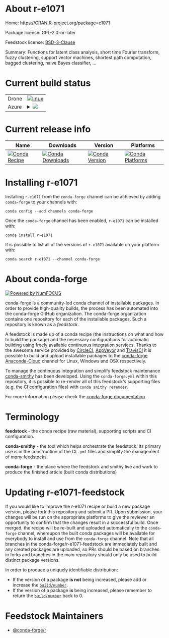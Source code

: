 About r-e1071
=============

Home: https://CRAN.R-project.org/package=e1071

Package license: GPL-2.0-or-later

Feedstock license: [BSD-3-Clause](https://github.com/conda-forge/r-e1071-feedstock/blob/master/LICENSE.txt)

Summary: Functions for latent class analysis, short time Fourier transform, fuzzy clustering, support vector machines, shortest path computation, bagged clustering, naive Bayes classifier, ...

Current build status
====================


<table><tr>
    <td>Drone</td>
    <td>
      <a href="https://cloud.drone.io/conda-forge/r-e1071-feedstock">
        <img alt="linux" src="https://img.shields.io/drone/build/conda-forge/r-e1071-feedstock/master.svg?label=Linux">
      </a>
    </td>
  </tr>
    
  <tr>
    <td>Azure</td>
    <td>
      <details>
        <summary>
          <a href="https://dev.azure.com/conda-forge/feedstock-builds/_build/latest?definitionId=1098&branchName=master">
            <img src="https://dev.azure.com/conda-forge/feedstock-builds/_apis/build/status/r-e1071-feedstock?branchName=master">
          </a>
        </summary>
        <table>
          <thead><tr><th>Variant</th><th>Status</th></tr></thead>
          <tbody><tr>
              <td>linux_64_r_base3.6</td>
              <td>
                <a href="https://dev.azure.com/conda-forge/feedstock-builds/_build/latest?definitionId=1098&branchName=master">
                  <img src="https://dev.azure.com/conda-forge/feedstock-builds/_apis/build/status/r-e1071-feedstock?branchName=master&jobName=linux&configuration=linux_64_r_base3.6" alt="variant">
                </a>
              </td>
            </tr><tr>
              <td>linux_64_r_base4.0</td>
              <td>
                <a href="https://dev.azure.com/conda-forge/feedstock-builds/_build/latest?definitionId=1098&branchName=master">
                  <img src="https://dev.azure.com/conda-forge/feedstock-builds/_apis/build/status/r-e1071-feedstock?branchName=master&jobName=linux&configuration=linux_64_r_base4.0" alt="variant">
                </a>
              </td>
            </tr><tr>
              <td>linux_aarch64_r_base3.6</td>
              <td>
                <a href="https://dev.azure.com/conda-forge/feedstock-builds/_build/latest?definitionId=1098&branchName=master">
                  <img src="https://dev.azure.com/conda-forge/feedstock-builds/_apis/build/status/r-e1071-feedstock?branchName=master&jobName=linux&configuration=linux_aarch64_r_base3.6" alt="variant">
                </a>
              </td>
            </tr><tr>
              <td>linux_aarch64_r_base4.0</td>
              <td>
                <a href="https://dev.azure.com/conda-forge/feedstock-builds/_build/latest?definitionId=1098&branchName=master">
                  <img src="https://dev.azure.com/conda-forge/feedstock-builds/_apis/build/status/r-e1071-feedstock?branchName=master&jobName=linux&configuration=linux_aarch64_r_base4.0" alt="variant">
                </a>
              </td>
            </tr><tr>
              <td>linux_ppc64le_r_base3.6</td>
              <td>
                <a href="https://dev.azure.com/conda-forge/feedstock-builds/_build/latest?definitionId=1098&branchName=master">
                  <img src="https://dev.azure.com/conda-forge/feedstock-builds/_apis/build/status/r-e1071-feedstock?branchName=master&jobName=linux&configuration=linux_ppc64le_r_base3.6" alt="variant">
                </a>
              </td>
            </tr><tr>
              <td>linux_ppc64le_r_base4.0</td>
              <td>
                <a href="https://dev.azure.com/conda-forge/feedstock-builds/_build/latest?definitionId=1098&branchName=master">
                  <img src="https://dev.azure.com/conda-forge/feedstock-builds/_apis/build/status/r-e1071-feedstock?branchName=master&jobName=linux&configuration=linux_ppc64le_r_base4.0" alt="variant">
                </a>
              </td>
            </tr><tr>
              <td>osx_64_r_base3.6</td>
              <td>
                <a href="https://dev.azure.com/conda-forge/feedstock-builds/_build/latest?definitionId=1098&branchName=master">
                  <img src="https://dev.azure.com/conda-forge/feedstock-builds/_apis/build/status/r-e1071-feedstock?branchName=master&jobName=osx&configuration=osx_64_r_base3.6" alt="variant">
                </a>
              </td>
            </tr><tr>
              <td>osx_64_r_base4.0</td>
              <td>
                <a href="https://dev.azure.com/conda-forge/feedstock-builds/_build/latest?definitionId=1098&branchName=master">
                  <img src="https://dev.azure.com/conda-forge/feedstock-builds/_apis/build/status/r-e1071-feedstock?branchName=master&jobName=osx&configuration=osx_64_r_base4.0" alt="variant">
                </a>
              </td>
            </tr><tr>
              <td>win_64_r_base3.6</td>
              <td>
                <a href="https://dev.azure.com/conda-forge/feedstock-builds/_build/latest?definitionId=1098&branchName=master">
                  <img src="https://dev.azure.com/conda-forge/feedstock-builds/_apis/build/status/r-e1071-feedstock?branchName=master&jobName=win&configuration=win_64_r_base3.6" alt="variant">
                </a>
              </td>
            </tr><tr>
              <td>win_64_r_base4.0</td>
              <td>
                <a href="https://dev.azure.com/conda-forge/feedstock-builds/_build/latest?definitionId=1098&branchName=master">
                  <img src="https://dev.azure.com/conda-forge/feedstock-builds/_apis/build/status/r-e1071-feedstock?branchName=master&jobName=win&configuration=win_64_r_base4.0" alt="variant">
                </a>
              </td>
            </tr>
          </tbody>
        </table>
      </details>
    </td>
  </tr>
</table>

Current release info
====================

| Name | Downloads | Version | Platforms |
| --- | --- | --- | --- |
| [![Conda Recipe](https://img.shields.io/badge/recipe-r--e1071-green.svg)](https://anaconda.org/conda-forge/r-e1071) | [![Conda Downloads](https://img.shields.io/conda/dn/conda-forge/r-e1071.svg)](https://anaconda.org/conda-forge/r-e1071) | [![Conda Version](https://img.shields.io/conda/vn/conda-forge/r-e1071.svg)](https://anaconda.org/conda-forge/r-e1071) | [![Conda Platforms](https://img.shields.io/conda/pn/conda-forge/r-e1071.svg)](https://anaconda.org/conda-forge/r-e1071) |

Installing r-e1071
==================

Installing `r-e1071` from the `conda-forge` channel can be achieved by adding `conda-forge` to your channels with:

```
conda config --add channels conda-forge
```

Once the `conda-forge` channel has been enabled, `r-e1071` can be installed with:

```
conda install r-e1071
```

It is possible to list all of the versions of `r-e1071` available on your platform with:

```
conda search r-e1071 --channel conda-forge
```


About conda-forge
=================

[![Powered by NumFOCUS](https://img.shields.io/badge/powered%20by-NumFOCUS-orange.svg?style=flat&colorA=E1523D&colorB=007D8A)](http://numfocus.org)

conda-forge is a community-led conda channel of installable packages.
In order to provide high-quality builds, the process has been automated into the
conda-forge GitHub organization. The conda-forge organization contains one repository
for each of the installable packages. Such a repository is known as a *feedstock*.

A feedstock is made up of a conda recipe (the instructions on what and how to build
the package) and the necessary configurations for automatic building using freely
available continuous integration services. Thanks to the awesome service provided by
[CircleCI](https://circleci.com/), [AppVeyor](https://www.appveyor.com/)
and [TravisCI](https://travis-ci.com/) it is possible to build and upload installable
packages to the [conda-forge](https://anaconda.org/conda-forge)
[Anaconda-Cloud](https://anaconda.org/) channel for Linux, Windows and OSX respectively.

To manage the continuous integration and simplify feedstock maintenance
[conda-smithy](https://github.com/conda-forge/conda-smithy) has been developed.
Using the ``conda-forge.yml`` within this repository, it is possible to re-render all of
this feedstock's supporting files (e.g. the CI configuration files) with ``conda smithy rerender``.

For more information please check the [conda-forge documentation](https://conda-forge.org/docs/).

Terminology
===========

**feedstock** - the conda recipe (raw material), supporting scripts and CI configuration.

**conda-smithy** - the tool which helps orchestrate the feedstock.
                   Its primary use is in the construction of the CI ``.yml`` files
                   and simplify the management of *many* feedstocks.

**conda-forge** - the place where the feedstock and smithy live and work to
                  produce the finished article (built conda distributions)


Updating r-e1071-feedstock
==========================

If you would like to improve the r-e1071 recipe or build a new
package version, please fork this repository and submit a PR. Upon submission,
your changes will be run on the appropriate platforms to give the reviewer an
opportunity to confirm that the changes result in a successful build. Once
merged, the recipe will be re-built and uploaded automatically to the
`conda-forge` channel, whereupon the built conda packages will be available for
everybody to install and use from the `conda-forge` channel.
Note that all branches in the conda-forge/r-e1071-feedstock are
immediately built and any created packages are uploaded, so PRs should be based
on branches in forks and branches in the main repository should only be used to
build distinct package versions.

In order to produce a uniquely identifiable distribution:
 * If the version of a package **is not** being increased, please add or increase
   the [``build/number``](https://docs.conda.io/projects/conda-build/en/latest/resources/define-metadata.html#build-number-and-string).
 * If the version of a package **is** being increased, please remember to return
   the [``build/number``](https://docs.conda.io/projects/conda-build/en/latest/resources/define-metadata.html#build-number-and-string)
   back to 0.

Feedstock Maintainers
=====================

* [@conda-forge/r](https://github.com/conda-forge/r/)

